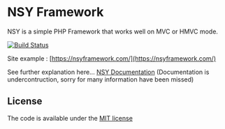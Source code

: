 # NSY Framework
NSY is a simple PHP Framework that works well on MVC or HMVC mode.

[![Build Status](https://travis-ci.com/kazuyamarino/nsy.svg?branch=master)](https://nsyframework.com/)

Site example :
[https://nsyframework.com/](https://nsyframework.com/)

See further explanation here... [NSY Documentation](https://github.com/kazuyamarino/nsy-docs/blob/master/README.md) (Documentation is undercontruction, sorry for many information have been missed)

## License
The code is available under the [MIT license](LICENSE.txt)
